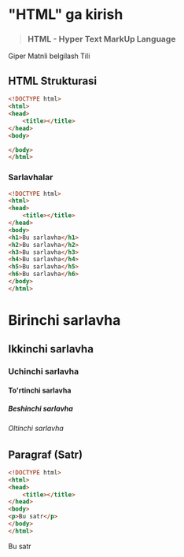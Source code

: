 # "HTML" ga kirish
> ### HTML - Hyper Text MarkUp Language 
Giper Matnli belgilash Tili

## HTML Strukturasi
```html
<!DOCTYPE html>
<html>
<head>
	<title></title>
</head>
<body>

</body>
</html>
```

### Sarlavhalar

```html
<!DOCTYPE html>
<html>
<head>
	<title></title>
</head>
<body>
<h1>Bu sarlavha</h1>
<h2>Bu sarlavha</h2>
<h3>Bu sarlavha</h3>
<h4>Bu sarlavha</h4>
<h5>Bu sarlavha</h5>
<h6>Bu sarlavha</h6>
</body>
</html>
```

# Birinchi sarlavha
## Ikkinchi sarlavha
### Uchinchi sarlavha
#### To'rtinchi sarlavha
##### Beshinchi sarlavha
###### Oltinchi sarlavha

## Paragraf (Satr)

```html
<!DOCTYPE html>
<html>
<head>
	<title></title>
</head>
<body>
<p>Bu satr</p>
</body>
</html>
```
Bu satr
